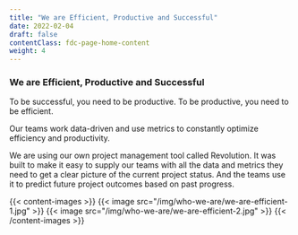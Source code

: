 ```yaml
---
title: "We are Efficient, Productive and Successful"
date: 2022-02-04
draft: false
contentClass: fdc-page-home-content
weight: 4
---
```

### We are Efficient, Productive and Successful

To be successful, you need to be productive. To be productive, you need to be efficient.

Our teams work data-driven and use metrics to constantly optimize efficiency and productivity.

We are using our own project management tool called Revolution. It was built to make it easy to supply our teams with all the data and metrics they need to get a clear picture of the current project status. And the teams use it to predict future project outcomes based on past progress.

{{< content-images >}}
  {{< image src="/img/who-we-are/we-are-efficient-1.jpg" >}}
  {{< image src="/img/who-we-are/we-are-efficient-2.jpg" >}}
{{< /content-images >}}
